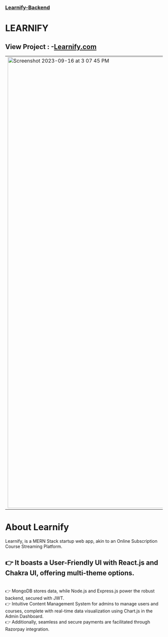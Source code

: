 ###  <a href="https://backend-learnify.vercel.app/">Learnify-Backend</a>

# LEARNIFY
 ## View Project : -<head><a href="https://learnify-frontend-seven.vercel.app/">Learnify.com</a></head> 

<table style="width: 100%;">
  <tr>
    <td style="width: 50%; padding-right: 10px;">
     <img width="1440" alt="Screenshot 2023-09-16 at 3 07 45 PM" src="https://github.com/Adityalad-25/LearnifyFrontend/assets/97255480/c1ed0c47-a039-4600-b3c6-a2cfbb92d817">
    </td>
    <td style="width: 50%; padding-left: 10px;">
    <img width="1440" alt="Screenshot 2023-09-16 at 3 09 37 PM" src="https://github.com/Adityalad-25/LearnifyFrontend/assets/97255480/66125635-ecee-41ec-a432-ac15e5f0b419">
 </td>
  </tr>
</table>


# About Learnify 
 Learnify, is a MERN Stack startup web app, akin to an Online Subscription Course Streaming Platform. 
<br>
 ## 👉 It boasts a User-Friendly UI with React.js and Chakra UI, offering multi-theme options. 
<br>
  👉 MongoDB stores data, while Node.js and Express.js power the robust backend, secured with JWT. 
<br>
 👉 Intuitive Content Management System for admins to manage users and courses, complete with real-time data visualization using Chart.js in the Admin 
Dashboard.
<br>
 👉 Additionally, seamless and secure payments are facilitated through Razorpay integration.



